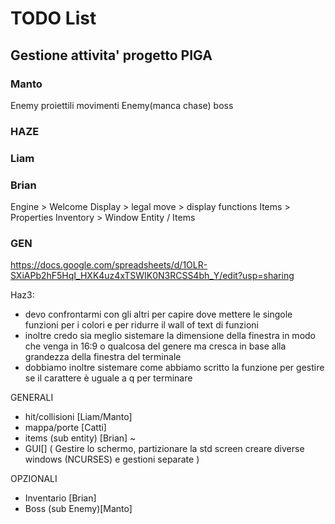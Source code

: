 # TODO List

## Gestione attivita' progetto PIGA

### Manto
Enemy proiettili
movimenti Enemy(manca chase)
boss


### HAZE


### Liam


### Brian
Engine > Welcome Display > legal move > display functions
Items > Properties
Inventory > Window
Entity / Items

### GEN
https://docs.google.com/spreadsheets/d/1OLR-SXiAPb2hF5HqI_HXK4uz4xTSWIK0N3RCSS4bh_Y/edit?usp=sharing


Haz3:
- devo confrontarmi con gli altri per capire dove mettere le singole funzioni per i colori e per ridurre il wall of text di funzioni
- inoltre credo sia meglio sistemare la dimensione della finestra in modo che venga in 16:9 o qualcosa del genere ma cresca in base alla grandezza della finestra del terminale
- dobbiamo inoltre sistemare come abbiamo scritto la funzione per gestire se il carattere è uguale a q per terminare

GENERALI
- hit/collisioni [Liam/Manto]
- mappa/porte [Catti]
- items (sub entity) [Brian] ~
- GUI[] (
	Gestire lo schermo, partizionare la std screen
	creare diverse windows (NCURSES) e gestioni separate
)

OPZIONALI
- Inventario [Brian]
- Boss (sub Enemy)[Manto]
